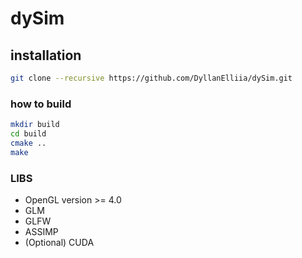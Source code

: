 # dySim
## installation
```bash
git clone --recursive https://github.com/DyllanElliia/dySim.git
```
### how to build
```bash
mkdir build
cd build
cmake ..
make
```
### LIBS
- OpenGL version >= 4.0
- GLM
- GLFW
- ASSIMP
- (Optional) CUDA